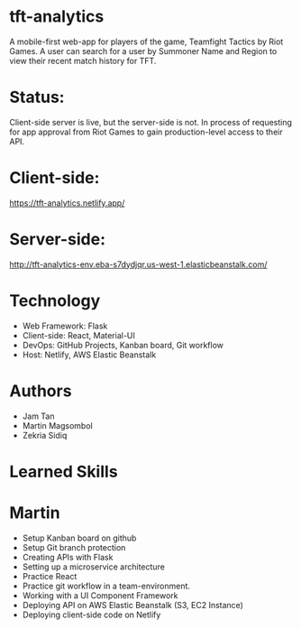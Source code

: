 # tft-analytics

A mobile-first web-app for players of the game, Teamfight Tactics by Riot Games. A user can search for a user by Summoner Name and Region to view their recent match history for TFT.

# Status:
Client-side server is live, but the server-side is not. In process of requesting for app approval from Riot Games to gain production-level access to their API.

# Client-side:
https://tft-analytics.netlify.app/

# Server-side:
http://tft-analytics-env.eba-s7dydjqr.us-west-1.elasticbeanstalk.com/

# Technology

* Web Framework: Flask
* Client-side: React, Material-UI
* DevOps: GitHub Projects, Kanban board, Git workflow
* Host: Netlify, AWS Elastic Beanstalk

# Authors

* Jam Tan
* Martin Magsombol
* Zekria Sidiq

# Learned Skills
# Martin

* Setup Kanban board on github
* Setup Git branch protection
* Creating APIs with Flask
* Setting up a microservice architecture
* Practice React
* Practice git workflow in a team-environment.
* Working with a UI Component Framework
* Deploying API on AWS Elastic Beanstalk (S3, EC2 Instance)
* Deploying client-side code on Netlify
